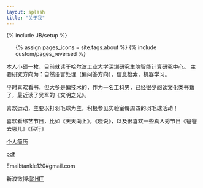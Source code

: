 ```yaml
---
layout: splash
title: "关于我"
---
```

{% include JB/setup %}

<ul class="thumbnails">
  {% assign pages_icons = site.tags.about %}
  {% include custom/pages_reversed %}
</ul>


本人小硕一枚，目前就读于哈尔滨工业大学深圳研究生院智能计算研究中心。
主要研究方向为：自然语言处理（偏问答方向），信息检索，机器学习。

平时喜欢看书，但大多是偏技术的，作为一名工科男，已经很少阅读文化类书籍了，最近读了吴军的《文明之光》。

喜欢运动，主要以打羽毛球为主，积极参见实验室每周四的羽毛球活动！

喜欢看综艺节目，比如《天天向上》，《晓说》，以及很喜欢一些真人秀节目《爸爸去哪儿》《侣行》

[个人简历](/resume.html)

[pdf](/about/tancong_resume_cn.pdf)

Email:tankle120#gmail.com

新浪微博:[聪HIT](http://weibo.com/tankle?wvr=5&)



